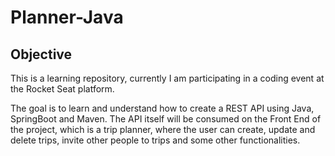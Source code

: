 # Planner-Java

## Objective
This is a learning repository, currently I am participating in a coding event at the Rocket Seat platform.

The goal is to learn and understand how to create a REST API using Java, SpringBoot and Maven. The API itself will be consumed on the Front End of the project, which is a trip planner, where the user can create, update and delete trips, invite other people to trips and some other functionalities.